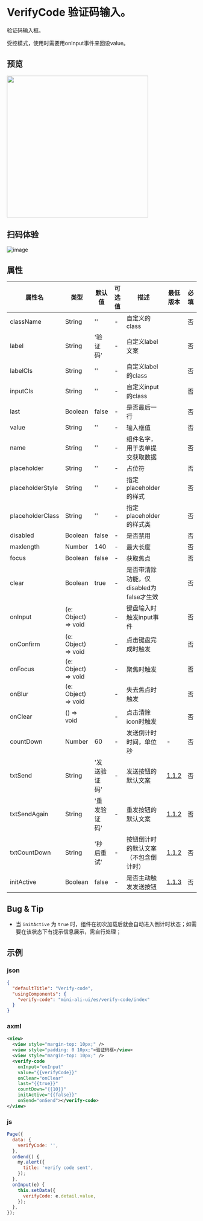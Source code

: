 # VerifyCode 验证码输入。

验证码输入框。  

受控模式，使用时需要用onInput事件来回设value。

## 预览
<img width="375" src="https://gw.alipayobjects.com/mdn/rms_ce4c6f/afts/img/A*7T1KQp58uCkAAAAAAAAAAABkARQnAQ">

## 扫码体验

![image](http://mdn.alipayobjects.com/afts/img/A*0FtBQ5-KZ58AAAAAAAAAAABkAa8wAA/original?bz=openpt_doc&t=ptMqEchgrzRIQ4B5--IstQAAAABkMK8AAAAA)



## 属性
| 属性名           | 类型                | 默认值 | 可选值                      | 描述                                                      | 最低版本 | 必填 |
| ---------------- | ------------------- | ------ | --------------------------- | --------------------------------------------------------- | -------- | ---- |
| className        | String              | ''     | -                           | 自定义的class                                             |          | 否   |
| label            | String              | '验证码'| -                           | 自定义label文案                                           |          | 否   |
| labelCls         | String              | ''     | -                           | 自定义label的class                                        |          | 否   |
| inputCls         | String              | ''     | -                           | 自定义input的class                                        |          | 否   |
| last             | Boolean             | false  | -                           | 是否最后一行                                              |          | 否   |
| value            | String              | ''     | -                           | 输入框值                                                 |          | 否   |
| name             | String              | ''     | -                           | 组件名字，用于表单提交获取数据                            |          | 否   |
| placeholder      | String              | ''     | -                           | 占位符                                                    |          | 否   |
| placeholderStyle | String              | ''     | -                           | 指定 placeholder 的样式                                   |          | 否   |
| placeholderClass | String              | ''     | -                           | 指定 placeholder 的样式类                                 |          | 否   |
| disabled         | Boolean             | false  | -                           | 是否禁用                                                  |          | 否   |
| maxlength        | Number              | 140    | -                           | 最大长度                                                  |          | 否   |
| focus            | Boolean             | false  | -                           | 获取焦点                                                  |          | 否   |
| clear            | Boolean             | true   | -                           | 是否带清除功能，仅disabled为false才生效                   |          | 否   |
| onInput          | (e: Object) => void |        | -                           | 键盘输入时触发input事件                                   |          | 否   |
| onConfirm        | (e: Object) => void |        | -                           | 点击键盘完成时触发                                        |          | 否   |
| onFocus          | (e: Object) => void |        | -                           | 聚焦时触发                                                |          | 否   |
| onBlur           | (e: Object) => void |        | -                           | 失去焦点时触发                                            |          | 否   |
| onClear          | () => void          |        | -                           | 点击清除icon时触发                                        |          | 否   |
| countDown | Number | 60 | - | 发送倒计时时间，单位秒 | - | 否 |
| txtSend | String | '发送验证码' | - | 发送按钮的默认文案 | [1.1.2](https://www.npmjs.com/package/mini-ali-ui?activeTab=versions) | 否 |
| txtSendAgain | String | '重发验证码' | - | 重发按钮的默认文案 | [1.1.2](https://www.npmjs.com/package/mini-ali-ui?activeTab=versions) | 否 |
| txtCountDown | String | '秒后重试' | - | 按钮倒计时的默认文案（不包含倒计时） | [1.1.2](https://www.npmjs.com/package/mini-ali-ui?activeTab=versions) | 否 |
| initActive | Boolean | false | - | 是否主动触发发送按钮 | [1.1.3](https://www.npmjs.com/package/mini-ali-ui?activeTab=versions) | 否 |

## Bug & Tip
* 当 `initActive` 为 `true` 时，组件在初次加载后就会自动进入倒计时状态；如需要在该状态下有提示信息展示，需自行处理；

## 示例

### json
```json
{
  "defaultTitle": "Verify-code",
  "usingComponents": {
    "verify-code": "mini-ali-ui/es/verify-code/index"
  }
}
```
### axml
```xml
<view>
  <view style="margin-top: 10px;" />
  <view style="padding: 0 10px;">验证码框</view>
  <view style="margin-top: 10px;" />
  <verify-code
    onInput="onInput" 
    value="{{verifyCode}}" 
    onClear="onClear" 
    last="{{true}}" 
    countDown="{{10}}" 
    initActive="{{false}}"
    onSend="onSend"></verify-code>
</view>
```

### js
```javascript
Page({
  data: {
    verifyCode: '',
  },
  onSend() {
    my.alert({
      title: 'verify code sent',
    });
  },
  onInput(e) {
    this.setData({
      verifyCode: e.detail.value,
    });
  },
});
```
